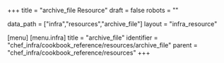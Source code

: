 +++
title = "archive_file Resource"
draft = false
robots = ""

data_path = ["infra","resources","archive_file"]
layout = "infra_resource"


[menu]
  [menu.infra]
    title = "archive_file"
    identifier = "chef_infra/cookbook_reference/resources/archive_file"
    parent = "chef_infra/cookbook_reference/resources"
+++

<!-- The contents of this page are automatically generated from the archive_file.yaml file in the data directory. -->
<!-- To suggest a change, edit the https://github.com/chef/chef/blob/master/lib/chef/resource/archive_file.rb file
      and submit a pull request to the https://github.com/chef/chef repository. -->

